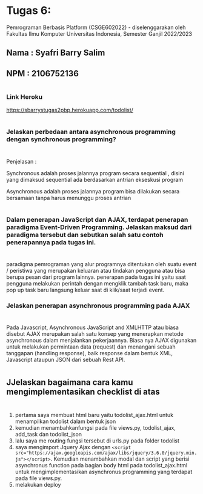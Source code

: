 # Tugas 6: 

Pemrograman Berbasis Platform (CSGE602022) - diselenggarakan oleh Fakultas Ilmu Komputer Universitas Indonesia, Semester Ganjil 2022/2023 

## Nama : Syafri Barry Salim
## NPM  : 2106752136
#

### Link Heroku
https://sbarrystugas2pbp.herokuapp.com/todolist/
#

### Jelaskan perbedaan antara asynchronous programming dengan synchronous programming?
#

Penjelasan :

Synchronous adalah proses jalannya program secara sequential , disini yang dimaksud sequential ada berdasarkan antrian ekseskusi program

Asynchronous adalah proses jalannya program bisa dilakukan secara bersamaan tanpa harus menunggu proses antrian

#


### Dalam penerapan JavaScript dan AJAX, terdapat penerapan paradigma Event-Driven Programming. Jelaskan maksud dari paradigma tersebut dan sebutkan salah satu contoh penerapannya pada tugas ini.
#
paradigma pemrograman yang alur programnya ditentukan oleh suatu event / peristiwa yang merupakan keluaran atau tindakan pengguna atau bisa berupa pesan dari program lainnya. penerapan pada tugas ini yaitu saat pengguna melakukan perintah dengan mengklik tambah task baru, maka pop up task baru langsung keluar saat di klik/saat terjadi event. 
 

### Jelaskan penerapan asynchronous programming pada AJAX
#
Pada Javascript, Asynchronous JavaScript and XMLHTTP atau biasa disebut AJAX merupakan salah satu konsep yang menerapkan metode asynchronous dalam menjalankan pekerjaannya. Biasa nya AJAX digunakan untuk melakukan permintaan data (request) dan menangani sebuah tanggapan (handling response), baik response dalam bentuk XML, Javascript ataupun JSON dari sebuah Rest API.
#
## JJelaskan bagaimana cara kamu mengimplementasikan checklist di atas
#
1. pertama saya membuat html baru yaitu todolist_ajax.html untuk menampilkan todolist dalam bentuk json
2. kemudian menambahkanfungsi pada file views.py, todolist_ajax, add_task dan todolist_json
3. lalu saya me routing fungsi tersebut di urls.py pada folder todolist 
4. saya mengimport Jquery Ajax dengan `<script src="https://ajax.googleapis.com/ajax/libs/jquery/3.6.0/jquery.min.js"></script>`.  Kemudian menambahkan modal dan script yang berisi asynchronus function pada bagian body html pada todolist_ajax.html untuk mengimplementasikan asynchronus programming yang terdapat pada file views.py.
5. melakukan deploy






